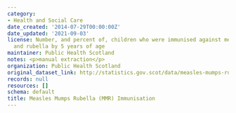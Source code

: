 ```yaml
---
category:
- Health and Social Care
date_created: '2014-07-29T00:00:00Z'
date_updated: '2021-09-03'
license: Number, and percent of, children who were immunised against measles, mumps
  and rubella by 5 years of age
maintainer: Public Health Scotland
notes: <p>manual extraction</p>
organization: Public Health Scotland
original_dataset_link: http://statistics.gov.scot/data/measles-mumps-rubella
records: null
resources: []
schema: default
title: Measles Mumps Rubella (MMR) Immunisation
---
```

